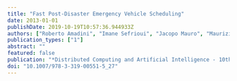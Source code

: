 ```yaml
---
title: "Fast Post-Disaster Emergency Vehicle Scheduling"
date: 2013-01-01
publishDate: 2019-10-19T10:57:36.944933Z
authors: ["Roberto Amadini", "Imane Sefrioui", "Jacopo Mauro", "Maurizio Gabbrielli"]
publication_types: ["1"]
abstract: ""
featured: false
publication: "*Distributed Computing and Artificial Intelligence - 10th International Conference, DCAI 2013, Salamanca, Spain, May 22-24, 2013*"
doi: "10.1007/978-3-319-00551-5_27"
---
```


